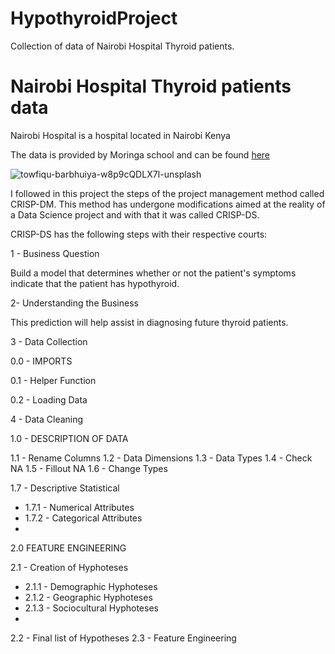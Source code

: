 # HypothyroidProject
Collection of data of Nairobi Hospital Thyroid patients.

# Nairobi Hospital Thyroid patients data

Nairobi Hospital is a hospital located in Nairobi Kenya 

The data is provided by Moringa school and can be found [here](http://bit.ly/hypothyroid_data)

![towfiqu-barbhuiya-w8p9cQDLX7I-unsplash](https://user-images.githubusercontent.com/107542719/173794984-1244aebd-0af5-474a-afe9-13c364849559.jpg)


I followed in this project the steps of the project management method called CRISP-DM. This method has undergone modifications aimed at the reality of a Data Science project and with that it was called CRISP-DS.

CRISP-DS has the following steps with their respective courts:

1 - Business Question

Build a model that determines whether or not the patient's symptoms indicate that the patient has hypothyroid.


2- Understanding the Business

This prediction will help assist in diagnosing future thyroid patients.

3 - Data Collection


0.0 - IMPORTS

0.1 - Helper Function

0.2 - Loading Data


4 - Data Cleaning

1.0 - DESCRIPTION OF DATA


1.1 - Rename Columns
1.2 - Data Dimensions
1.3 - Data Types
1.4 - Check NA
1.5 - Fillout NA
1.6 - Change Types

1.7 - Descriptive Statistical

- 1.7.1 - Numerical Attributes
- 1.7.2 - Categorical Attributes
- 
2.0 FEATURE ENGINEERING

2.1 - Creation of Hyphoteses

- 2.1.1 - Demographic Hyphoteses
- 2.1.2 - Geographic Hyphoteses
- 2.1.3 - Sociocultural Hyphoteses
- 
2.2 - Final list of Hypotheses
2.3 - Feature Engineering

